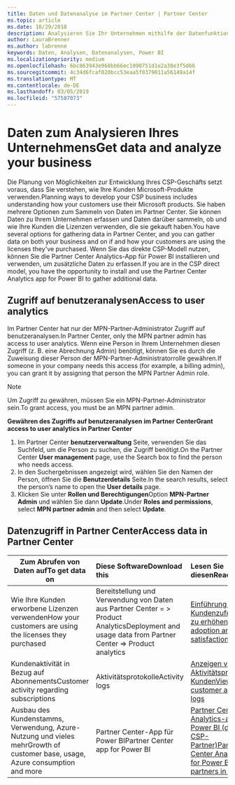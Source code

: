 ```yaml
---
title: Daten und Datenanalyse im Partner Center | Partner Center
ms.topic: article
ms.date: 10/29/2018
description: Analysieren Sie Ihr Unternehmen mithilfe der Datenfunktionen im Partner Center.
author: LauraBrenner
ms.author: labrenne
keywords: Daten, Analysen, Datenanalysen, Power BI
ms.localizationpriority: medium
ms.openlocfilehash: 6bc863943e968bb66ec1090751d1e2a38e3f5d66
ms.sourcegitcommit: 4c34d6fcaf020bcc53eaa5f0379011a56149a14f
ms.translationtype: MT
ms.contentlocale: de-DE
ms.lasthandoff: 03/05/2019
ms.locfileid: "57587073"
---
```

# <a name="get-data-and-analyze-your-business"></a><span data-ttu-id="ff80b-104">Daten zum Analysieren Ihres Unternehmens</span><span class="sxs-lookup"><span data-stu-id="ff80b-104">Get data and analyze your business</span></span> 

<span data-ttu-id="ff80b-105">Die Planung von Möglichkeiten zur Entwicklung Ihres CSP-Geschäfts setzt voraus, dass Sie verstehen, wie Ihre Kunden Microsoft-Produkte verwenden.</span><span class="sxs-lookup"><span data-stu-id="ff80b-105">Planning ways to develop your CSP business includes understanding how your customers use their Microsoft products.</span></span> <span data-ttu-id="ff80b-106">Sie haben mehrere Optionen zum Sammeln von Daten im Partner Center. Sie können Daten zu Ihrem Unternehmen erfassen und Daten darüber sammeln, ob und wie Ihre Kunden die Lizenzen verwenden, die sie gekauft haben.</span><span class="sxs-lookup"><span data-stu-id="ff80b-106">You have several options for gathering data in Partner Center, and you can gather data on both your business and on if and how your customers are using the licenses they've purchased.</span></span> <span data-ttu-id="ff80b-107">Wenn Sie das direkte CSP-Modell nutzen, können Sie die Partner Center Analytics-App für Power BI installieren und verwenden, um zusätzliche Daten zu erfassen.</span><span class="sxs-lookup"><span data-stu-id="ff80b-107">If you are in the CSP direct model, you have the opportunity to install and use the Partner Center Analytics app for Power BI to gather additional data.</span></span>

## <a name="access-to-user-analytics"></a><span data-ttu-id="ff80b-108">Zugriff auf benutzeranalysen</span><span class="sxs-lookup"><span data-stu-id="ff80b-108">Access to user analytics</span></span>

<span data-ttu-id="ff80b-109">Im Partner Center hat nur der MPN-Partner-Administrator Zugriff auf benutzeranalysen.</span><span class="sxs-lookup"><span data-stu-id="ff80b-109">In Partner Center, only the MPN partner admin has access to user analytics.</span></span> <span data-ttu-id="ff80b-110">Wenn eine Person in Ihrem Unternehmen diesen Zugriff (z. B. eine Abrechnung Admin) benötigt, können Sie es durch die Zuweisung dieser Person der MPN-Partner-Administratorrolle gewähren.</span><span class="sxs-lookup"><span data-stu-id="ff80b-110">If someone in your company needs this access (for example, a billing admin), you can grant it by assigning that person the MPN Partner Admin role.</span></span>

>[!NOTE] 
><span data-ttu-id="ff80b-111">Um Zugriff zu gewähren, müssen Sie ein MPN-Partner-Administrator sein.</span><span class="sxs-lookup"><span data-stu-id="ff80b-111">To grant access, you must be an MPN partner admin.</span></span>

<span data-ttu-id="ff80b-112">**Gewähren des Zugriffs auf benutzeranalysen im Partner Center**</span><span class="sxs-lookup"><span data-stu-id="ff80b-112">**Grant access to user analytics in Partner Center**</span></span> 

1.  <span data-ttu-id="ff80b-113">Im Partner Center **benutzerverwaltung** Seite, verwenden Sie das Suchfeld, um die Person zu suchen, die Zugriff benötigt.</span><span class="sxs-lookup"><span data-stu-id="ff80b-113">On the Partner Center **User management** page, use the Search box to find the person who needs access.</span></span>
2.  <span data-ttu-id="ff80b-114">In den Suchergebnissen angezeigt wird, wählen Sie den Namen der Person, öffnen Sie die **Benutzerdetails** Seite.</span><span class="sxs-lookup"><span data-stu-id="ff80b-114">In the search results, select the person’s name to open the **User details** page.</span></span>
3.  <span data-ttu-id="ff80b-115">Klicken Sie unter **Rollen und Berechtigungen**Option **MPN-Partner Admin** und wählen Sie dann **Update**.</span><span class="sxs-lookup"><span data-stu-id="ff80b-115">Under **Roles and permissions**, select **MPN partner admin** and then select **Update**.</span></span>

 
## <a name="access-data-in-partner-center"></a><span data-ttu-id="ff80b-116">Datenzugriff in Partner Center</span><span class="sxs-lookup"><span data-stu-id="ff80b-116">Access data in Partner Center</span></span>

|<span data-ttu-id="ff80b-117">**Zum Abrufen von Daten auf**</span><span class="sxs-lookup"><span data-stu-id="ff80b-117">**To get data on**</span></span>   |<span data-ttu-id="ff80b-118">**Diese Software**</span><span class="sxs-lookup"><span data-stu-id="ff80b-118">**Download this**</span></span>   |<span data-ttu-id="ff80b-119">**Lesen Sie diesen**</span><span class="sxs-lookup"><span data-stu-id="ff80b-119">**Read this**</span></span>   | <span data-ttu-id="ff80b-120">**Gilt für**</span><span class="sxs-lookup"><span data-stu-id="ff80b-120">**Applies to**</span></span>    |
|---------------------|:-----------------------|:---------------|:--------------|
|<span data-ttu-id="ff80b-121">Wie Ihre Kunden erworbene Lizenzen verwenden</span><span class="sxs-lookup"><span data-stu-id="ff80b-121">How your customers are using the licenses they purchased</span></span>   |<span data-ttu-id="ff80b-122">Bereitstellung und Verwendung von Daten aus Partner Center = > Product Analytics</span><span class="sxs-lookup"><span data-stu-id="ff80b-122">Deployment and usage data from Partner Center => Product analytics</span></span>   |[<span data-ttu-id="ff80b-123">Einführung und Kundenzufriedenheit zu erhöhen</span><span class="sxs-lookup"><span data-stu-id="ff80b-123">Increase adoption and satisfaction</span></span>](increasing-adoption-and-satisfaction.md)|<span data-ttu-id="ff80b-124">CSP-Partner</span><span class="sxs-lookup"><span data-stu-id="ff80b-124">CSP partners</span></span>|
|<span data-ttu-id="ff80b-125">Kundenaktivität in Bezug auf Abonnements</span><span class="sxs-lookup"><span data-stu-id="ff80b-125">Customer activity regarding subscriptions</span></span>   |<span data-ttu-id="ff80b-126">Aktivitätsprotokolle</span><span class="sxs-lookup"><span data-stu-id="ff80b-126">Activity logs</span></span>   |[<span data-ttu-id="ff80b-127">Anzeigen von Aktivitätsprotokollen Kunden</span><span class="sxs-lookup"><span data-stu-id="ff80b-127">View customer activity logs</span></span>](activity-logs.md)|<span data-ttu-id="ff80b-128">CSP-Partner</span><span class="sxs-lookup"><span data-stu-id="ff80b-128">CSP partners</span></span>   |
|<span data-ttu-id="ff80b-129">Ausbau des Kundenstamms, Verwendung, Azure-Nutzung und vieles mehr</span><span class="sxs-lookup"><span data-stu-id="ff80b-129">Growth of customer base, usage, Azure consumption and more</span></span>   |<span data-ttu-id="ff80b-130">Partner Center-App für Power BI</span><span class="sxs-lookup"><span data-stu-id="ff80b-130">Partner Center app for Power BI</span></span>   |[<span data-ttu-id="ff80b-131">Partner Center Analytics-app für Power BI (direkte CSP-Partner)</span><span class="sxs-lookup"><span data-stu-id="ff80b-131">Partner Center Analytics app for Power BI (direct partners in CSP)</span></span>](power-bi-app-for-direct-partners.md)|<span data-ttu-id="ff80b-132">CSP-Direktpartner</span><span class="sxs-lookup"><span data-stu-id="ff80b-132">CSP direct partners</span></span>|






